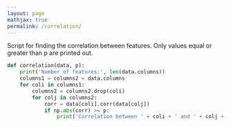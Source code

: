 ```yaml
---
layout: page
mathjax: true
permalink: /correlation/
---
```


Script for finding the correlation between features. Only values equal or greater than p are printed out. 
```python
def correlation(data, p):
    print('Number of features:', len(data.columns))
    columns1 = columns2 = data.columns
    for coli in columns1:
        columns2 = columns2.drop(coli)
        for colj in columns2:
            corr = data[coli].corr(data[colj])
            if np.abs(corr) >= p:
                print('Correlation between ' + coli + ' and ' + colj + ' is ' + str(np.round(corr,3)))
```
